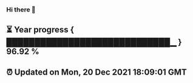 ### Hi there 👋
⏳ Year progress { █████████████████████████████▁ } 96.92 %
---
⏰ Updated on Mon, 20 Dec 2021 18:09:01 GMT
---
